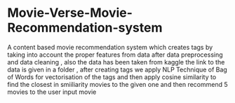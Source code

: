 # Movie-Verse-Movie-Recommendation-system
A content based movie recommendation system which creates tags by taking into account the proper features from data after data preprocessing and data cleaning , also the data has been taken from kaggle the link to the data is given in a folder , after creating tags we apply NLP Technique of Bag of Words for vectorisation of the tags and then apply cosine similarity to find the closest in smiiliarity movies to the given one and then recommend 5 movies to the user input movie 
